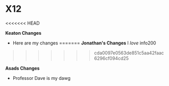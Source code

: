 # X12
<<<<<<< HEAD


**Keaton Changes**
- Here are my changes
=======
**Jonathan's Changes**
I _love_ info200
>>>>>>> cda0097e0563de851c5aa42faac6296cf094cd25

**Asads Changes**
- Professor Dave is my dawg

